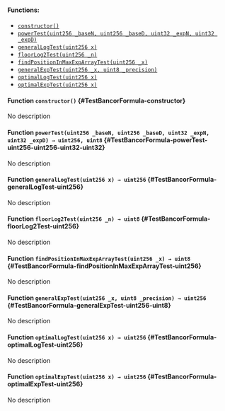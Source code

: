 

#### Functions:
- [`constructor()`](#TestBancorFormula-constructor)
- [`powerTest(uint256 _baseN, uint256 _baseD, uint32 _expN, uint32 _expD)`](#TestBancorFormula-powerTest-uint256-uint256-uint32-uint32)
- [`generalLogTest(uint256 x)`](#TestBancorFormula-generalLogTest-uint256)
- [`floorLog2Test(uint256 _n)`](#TestBancorFormula-floorLog2Test-uint256)
- [`findPositionInMaxExpArrayTest(uint256 _x)`](#TestBancorFormula-findPositionInMaxExpArrayTest-uint256)
- [`generalExpTest(uint256 _x, uint8 _precision)`](#TestBancorFormula-generalExpTest-uint256-uint8)
- [`optimalLogTest(uint256 x)`](#TestBancorFormula-optimalLogTest-uint256)
- [`optimalExpTest(uint256 x)`](#TestBancorFormula-optimalExpTest-uint256)


#### Function `constructor()` {#TestBancorFormula-constructor}
No description
#### Function `powerTest(uint256 _baseN, uint256 _baseD, uint32 _expN, uint32 _expD) → uint256, uint8` {#TestBancorFormula-powerTest-uint256-uint256-uint32-uint32}
No description
#### Function `generalLogTest(uint256 x) → uint256` {#TestBancorFormula-generalLogTest-uint256}
No description
#### Function `floorLog2Test(uint256 _n) → uint8` {#TestBancorFormula-floorLog2Test-uint256}
No description
#### Function `findPositionInMaxExpArrayTest(uint256 _x) → uint8` {#TestBancorFormula-findPositionInMaxExpArrayTest-uint256}
No description
#### Function `generalExpTest(uint256 _x, uint8 _precision) → uint256` {#TestBancorFormula-generalExpTest-uint256-uint8}
No description
#### Function `optimalLogTest(uint256 x) → uint256` {#TestBancorFormula-optimalLogTest-uint256}
No description
#### Function `optimalExpTest(uint256 x) → uint256` {#TestBancorFormula-optimalExpTest-uint256}
No description

